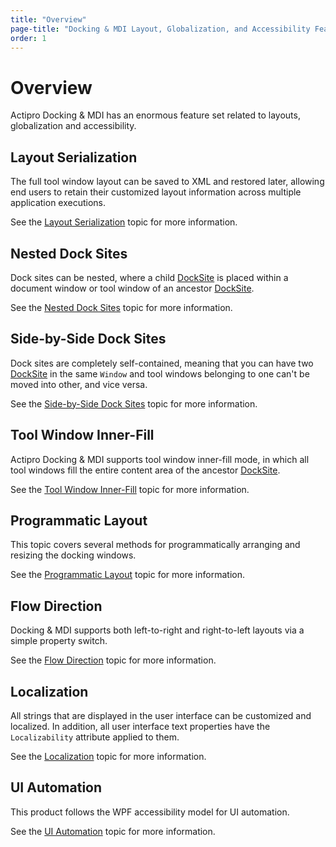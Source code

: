 ```yaml
---
title: "Overview"
page-title: "Docking & MDI Layout, Globalization, and Accessibility Features"
order: 1
---
```

# Overview

Actipro Docking & MDI has an enormous feature set related to layouts, globalization and accessibility.

## Layout Serialization

The full tool window layout can be saved to XML and restored later, allowing end users to retain their customized layout information across multiple application executions.

See the [Layout Serialization](layout-serialization.md) topic for more information.

## Nested Dock Sites

Dock sites can be nested, where a child [DockSite](xref:ActiproSoftware.Windows.Controls.Docking.DockSite) is placed within a document window or tool window of an ancestor [DockSite](xref:ActiproSoftware.Windows.Controls.Docking.DockSite).

See the [Nested Dock Sites](nested-dock-sites.md) topic for more information.

## Side-by-Side Dock Sites

Dock sites are completely self-contained, meaning that you can have two [DockSite](xref:ActiproSoftware.Windows.Controls.Docking.DockSite) in the same `Window` and tool windows belonging to one can't be moved into other, and vice versa.

See the [Side-by-Side Dock Sites](side-by-side-dock-sites.md) topic for more information.

## Tool Window Inner-Fill

Actipro Docking & MDI supports tool window inner-fill mode, in which all tool windows fill the entire content area of the ancestor [DockSite](xref:ActiproSoftware.Windows.Controls.Docking.DockSite).

See the [Tool Window Inner-Fill](tool-window-inner-fill.md) topic for more information.

## Programmatic Layout

This topic covers several methods for programmatically arranging and resizing the docking windows.

See the [Programmatic Layout](programmatic-layout.md) topic for more information.

## Flow Direction

Docking & MDI supports both left-to-right and right-to-left layouts via a simple property switch.

See the [Flow Direction](flow-direction.md) topic for more information.

## Localization

All strings that are displayed in the user interface can be customized and localized. In addition, all user interface text properties have the `Localizability` attribute applied to them.

See the [Localization](localization.md) topic for more information.

## UI Automation

This product follows the WPF accessibility model for UI automation.

See the [UI Automation](ui-automation.md) topic for more information.
